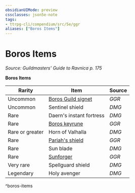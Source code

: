 ```yaml
---
obsidianUIMode: preview
cssclasses: json5e-note
tags:
- ttrpg-cli/compendium/src/5e/ggr
aliases: ["Boros Items"]
---
```

# Boros Items
*Source: Guildmasters' Guide to Ravnica p. 175* 

**Boros Items**

| Rarity | Item | Source |
|--------|------|--------|
| Uncommon | [Boros Guild signet](3-Mechanics/CLI/items/boros-guild-signet-ggr.md) | *GGR* |
| Uncommon | Sentinel shield | *DMG* |
| Rare | Daern's instant fortress | *DMG* |
| Rare | [Boros keyrune](3-Mechanics/CLI/items/boros-keyrune-ggr.md) | *GGR* |
| Rare or greater | Horn of Valhalla | *DMG* |
| Rare | [Pariah's shield](3-Mechanics/CLI/items/pariahs-shield-ggr.md) | *GGR* |
| Rare | Sun blade | *DMG* |
| Rare | [Sunforger](3-Mechanics/CLI/items/sunforger-ggr.md) | *GGR* |
| Very rare | Spellguard shield | *DMG* |
| Legendary | Holy avenger | *DMG* |
^boros-items